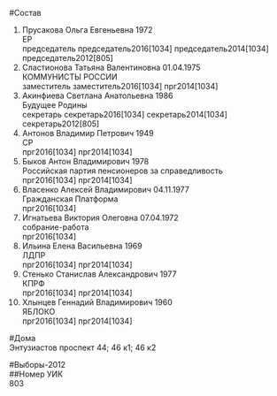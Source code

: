 #Состав  
1. Прусакова Ольга Евгеньевна 1972  
    ЕР  
    председатель председатель2016[1034] председатель2014[1034] председатель2012[805]  
2. Сластионова Татьяна Валентиновна 01.04.1975  
    КОММУНИСТЫ РОССИИ  
    заместитель заместитель2016[1034] прг2014[1034]  
3. Акинфиева Светлана Анатольевна 1986  
    Будущее Родины  
    секретарь секретарь2016[1034] секретарь2014[1034] секретарь2012[805]  
4. Антонов Владимир Петрович 1949  
    СР  
    прг2016[1034] прг2014[1034]  
5. Быков Антон Владимирович 1978  
    Российская партия пенсионеров за справедливость  
    прг2016[1034] прг2014[1034]  
6. Власенко Алексей Владимирович 04.11.1977  
    Гражданская Платформа  
    прг2016[1034]  
7. Игнатьева Виктория Олеговна 07.04.1972  
    собрание-работа  
    прг2016[1034]  
8. Ильина Елена Васильевна 1969  
    ЛДПР  
    прг2016[1034] прг2014[1034]  
9. Стенько Станислав Александрович 1977  
    КПРФ  
    прг2016[1034] прг2014[1034]  
10. Хлынцев Геннадий Владимирович 1960  
    ЯБЛОКО  
    прг2016[1034] прг2014[1034]  
  
#Дома  
Энтузиастов проспект 44; 46 к1; 46 к2  
  
#Выборы-2012  
##Номер УИК  
803  
